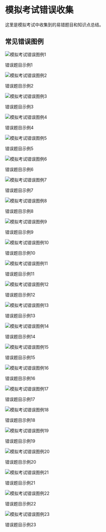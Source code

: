 # 模拟考试错误收集

这里是模拟考试中收集到的易错题目和知识点总结。

## 常见错误图例

<div class="image-gallery">
  <div class="image-item">
    <img src="./images/微信图片_20250508125033.png" alt="模拟考试错误图例1">
    <p class="image-caption">错误题目示例1</p>
  </div>
  <div class="image-item">
    <img src="./images/微信图片_20250508125307.jpg" alt="模拟考试错误图例2">
    <p class="image-caption">错误题目示例2</p>
  </div>
  <div class="image-item">
    <img src="./images/微信图片_20250508125646.jpg" alt="模拟考试错误图例3">
    <p class="image-caption">错误题目示例3</p>
  </div>
  <div class="image-item">
    <img src="./images/微信图片_20250508125648.jpg" alt="模拟考试错误图例4">
    <p class="image-caption">错误题目示例4</p>
  </div>
  <div class="image-item">
    <img src="./images/微信图片_20250508125650.jpg" alt="模拟考试错误图例5">
    <p class="image-caption">错误题目示例5</p>
  </div>
  <div class="image-item">
    <img src="./images/微信图片_20250508125651.jpg" alt="模拟考试错误图例6">
    <p class="image-caption">错误题目示例6</p>
  </div>
  <div class="image-item">
    <img src="./images/微信图片_20250508125653.jpg" alt="模拟考试错误图例7">
    <p class="image-caption">错误题目示例7</p>
  </div>
  <div class="image-item">
    <img src="./images/微信图片_20250508125655.jpg" alt="模拟考试错误图例8">
    <p class="image-caption">错误题目示例8</p>
  </div>
  <div class="image-item">
    <img src="./images/微信图片_20250508125657.jpg" alt="模拟考试错误图例9">
    <p class="image-caption">错误题目示例9</p>
  </div>
  <div class="image-item">
    <img src="./images/微信图片_20250508125740.jpg" alt="模拟考试错误图例10">
    <p class="image-caption">错误题目示例10</p>
  </div>
  <div class="image-item">
    <img src="./images/0509/微信图片_20250509123254.jpg" alt="模拟考试错误图例11">
    <p class="image-caption">错误题目示例11</p>
  </div>
  <div class="image-item">
    <img src="./images/0509/微信图片_20250509123612.jpg" alt="模拟考试错误图例12">
    <p class="image-caption">错误题目示例12</p>
  </div>
  <div class="image-item">
    <img src="./images/0509/微信图片_20250509123614.jpg" alt="模拟考试错误图例13">
    <p class="image-caption">错误题目示例13</p>
  </div>
  <div class="image-item">
    <img src="./images/0509/微信图片_20250509123615.jpg" alt="模拟考试错误图例14">
    <p class="image-caption">错误题目示例14</p>
  </div>
  <div class="image-item">
    <img src="./images/0509/微信图片_20250509123617.jpg" alt="模拟考试错误图例15">
    <p class="image-caption">错误题目示例15</p>
  </div>
  <div class="image-item">
    <img src="./images/0509/微信图片_20250509123619.jpg" alt="模拟考试错误图例16">
    <p class="image-caption">错误题目示例16</p>
  </div>
  
</div>
<!-- 添加图片 -->
  <div class="image-item">
    <img src="./images/0509-1/微信图片_20250509232913.png" alt="模拟考试错误图例17">
    <p class="image-caption">错误题目示例17</p>
  </div>
  <div class="image-item">
    <img src="./images/0509-1/微信图片_20250509232956.png" alt="模拟考试错误图例18">
    <p class="image-caption">错误题目示例18</p>
  </div>
  <div class="image-item">
    <img src="./images/0509-1/微信图片_20250509233129.png" alt="模拟考试错误图例19">
    <p class="image-caption">错误题目示例19</p>
  </div>
  <div class="image-item">
    <img src="./images/0509-1/微信图片_20250509233225.png" alt="模拟考试错误图例20">
    <p class="image-caption">错误题目示例20</p>
  </div>
  <div class="image-item">
    <img src="./images/0509-1/微信图片_20250509233336.png" alt="模拟考试错误图例21">
    <p class="image-caption">错误题目示例21</p>
  </div>
  <div class="image-item">
    <img src="./images/0509-1/微信图片_20250509233432.png" alt="模拟考试错误图例22">
    <p class="image-caption">错误题目示例22</p>
  </div>
  <div class="image-item">
    <img src="./images/0509-1/微信图片_20250509233723.png" alt="模拟考试错误图例23">
    <p class="image-caption">错误题目示例23</p>
  </div>
<style>
.custom-page-class {
  padding: 20px;
  font-family: Arial, sans-serif;
}

.custom-page-class h1 {
  color: #2c3e50;
  border-bottom: 2px solid #3498db;
  padding-bottom: 10px;
}

.custom-page-class h2 {
  color: #34495e;
  margin-top: 30px;
}

.custom-page-class ul {
  list-style-type: square;
  padding-left: 20px;
}

.custom-page-class li {
  margin-bottom: 8px;
  line-height: 1.6;
}

/* 响应式图片展示样式 */
.image-gallery {
  display: grid;
  grid-template-columns: repeat(auto-fill, minmax(300px, 1fr));
  gap: 20px;
  margin: 30px 0;
}

.image-item {
  border: 1px solid #eaeaea;
  border-radius: 8px;
  overflow: hidden;
  box-shadow: 0 4px 6px rgba(0, 0, 0, 0.1);
  transition: transform 0.3s ease;
}

.image-item:hover {
  transform: translateY(-5px);
}

.image-item img {
  width: 100%;
  height: auto;
  display: block;
  object-fit: cover;
}

.image-caption {
  padding: 10px;
  text-align: center;
  background-color: #f8f9fa;
  margin: 0;
  font-size: 14px;
  color: #333;
}

/* 移动端适配 */
@media (max-width: 768px) {
  .image-gallery {
    grid-template-columns: repeat(auto-fill, minmax(250px, 1fr));
    gap: 15px;
  }
  
  .image-caption {
    font-size: 12px;
    padding: 8px;
  }
}

@media (max-width: 480px) {
  .image-gallery {
    grid-template-columns: 1fr;
    gap: 15px;
  }
}
</style>